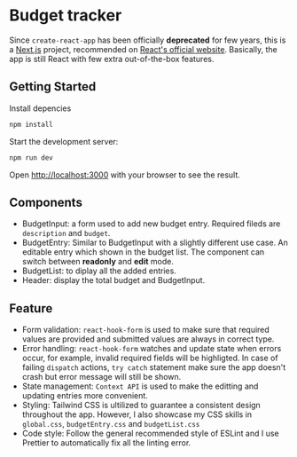 # Budget tracker

Since `create-react-app` has been officially **deprecated** for few years, this is a [Next.js](https://nextjs.org) project, recommended on [React's official website](https://react.dev/learn/creating-a-react-app). Basically, the app is still React with few extra out-of-the-box features.

## Getting Started

Install depencies
```bash
npm install
```

Start the development server:

```bash
npm run dev
```

Open [http://localhost:3000](http://localhost:3000) with your browser to see the result.

## Components

- BudgetInput: a form used to add new budget entry. Required fileds are `description` and `budget`.
- BudgetEntry: Similar to BudgetInput with a slightly different use case. An editable entry which shown in the budget list. The component can switch between **readonly** and **edit** mode. 
- BudgetList: to diplay all the added entries.
- Header: display the total budget and BudgetInput.

## Feature
- Form validation: `react-hook-form` is used to make sure that required values are provided and submitted values are always in correct type.
- Error handling: `react-hook-form` watches and update state when errors occur, for example, invalid required fields will be highligted. In case of failing `dispatch` actions, `try catch` statement make sure the app doesn't crash but error message will still be shown.
- State management: `Context API` is used to make the editting and updating entries more convenient.
- Styling: Tailwind CSS is ultilized to guarantee a consistent design throughout the app. However, I also showcase my CSS skills in `global.css`, `budgetEntry.css` and `budgetList.css`
- Code style: Follow the general recommended style of ESLint and I use Prettier to automatically fix all the linting error.

